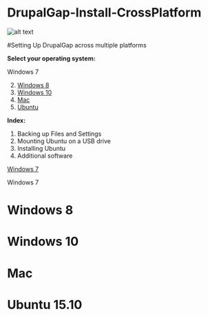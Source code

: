 # DrupalGap-Install-CrossPlatform

![alt text](https://www.drupal.org/files/project-images/drupalgap-wide.jpg "DrupalGap")

#Setting Up DrupalGap across multiple platforms

**Select your operating system:**

Windows 7

2. [Windows 8](#Windows8)
3. [Windows 10](#Windows10)
4. [Mac](#Mac)
5. [Ubuntu](#Ubuntu)

**Index:**

1. Backing up Files and Settings
2. Mounting Ubuntu on a USB drive
3. Installing Ubuntu
4. Additional software

[Windows 7](#Windows7)

Windows 7

# Windows 8

# Windows 10

# Mac

# Ubuntu 15.10
